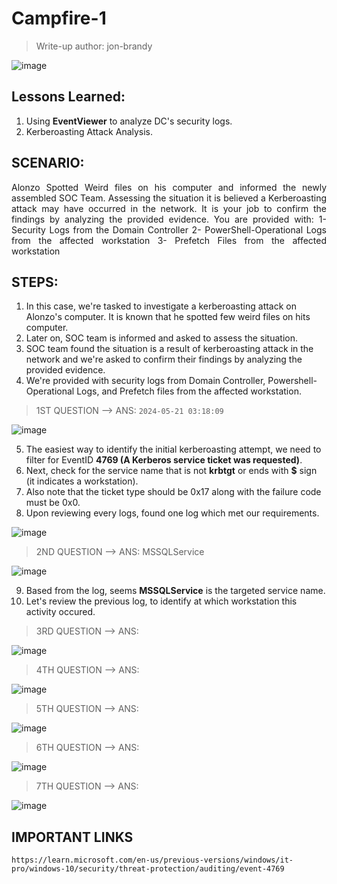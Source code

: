 # Campfire-1
> Write-up author: jon-brandy

![image](https://github.com/jon-brandy/hackthebox/assets/70703371/7c42e376-ab7d-4d72-8fb9-6a690165a992)


## Lessons Learned:
1. Using **EventViewer** to analyze DC's security logs.
2. Kerberoasting Attack Analysis.

## SCENARIO:
<p align="justify">Alonzo Spotted Weird files on his computer and informed the newly assembled SOC Team. Assessing the situation it is believed a Kerberoasting attack may have occurred in the network. It is your job to confirm the findings by analyzing the provided evidence. You are provided with: 1- Security Logs from the Domain Controller 2- PowerShell-Operational Logs from the affected workstation 3- Prefetch Files from the affected workstation</p>

## STEPS:
1. In this case, we're tasked to investigate a kerberoasting attack on Alonzo's computer. It is known that he spotted few weird files on hits computer.
2. Later on, SOC team is informed and asked to assess the situation.
3. SOC team found the situation is a result of kerberoasting attack in the network and we're asked to confirm their findings by analyzing the provided evidence.
4. We're provided with security logs from Domain Controller, Powershell-Operational Logs, and Prefetch files from the affected workstation.



> 1ST QUESTION --> ANS: `2024-05-21 03:18:09`

![image](https://github.com/jon-brandy/hackthebox/assets/70703371/56e304d5-e71a-4426-99fc-24238f2d20da)


5. The easiest way to identify the initial kerberoasting attempt, we need to filter for EventID **4769 (A Kerberos service ticket was requested)**.
6. Next, check for the service name that is not **krbtgt** or ends with **$** sign (it indicates a workstation).
7. Also note that the ticket type should be 0x17 along with the failure code must be 0x0.
8. Upon reviewing every logs, found one log which met our requirements.

![image](https://github.com/jon-brandy/hackthebox/assets/70703371/bfa58c24-0e76-4deb-abd1-45d621515b59)


> 2ND QUESTION --> ANS: MSSQLService

![image](https://github.com/jon-brandy/hackthebox/assets/70703371/9ea80688-a40a-4ebf-915f-153769ef6ba6)


9. Based from the log, seems **MSSQLService** is the targeted service name.
10. Let's review the previous log, to identify at which workstation this activity occured.

> 3RD QUESTION --> ANS: 

![image](https://github.com/jon-brandy/hackthebox/assets/70703371/14c102a9-b21a-46bd-ace4-398a62d95ac0)


> 4TH QUESTION --> ANS: 

![image](https://github.com/jon-brandy/hackthebox/assets/70703371/f5cdef3c-0f59-4bf7-bb16-cc4945de9920)


> 5TH QUESTION --> ANS:

![image](https://github.com/jon-brandy/hackthebox/assets/70703371/0c67fe84-19b6-497d-939e-a450b13f2315)


> 6TH QUESTION --> ANS:

![image](https://github.com/jon-brandy/hackthebox/assets/70703371/2e9d6138-f941-4ee0-bc86-f1396c46ae81)


> 7TH QUESTION --> ANS:

![image](https://github.com/jon-brandy/hackthebox/assets/70703371/d8d1ba2d-15fb-47d9-9a4f-fa1320a3bf7d)


## IMPORTANT LINKS

```
https://learn.microsoft.com/en-us/previous-versions/windows/it-pro/windows-10/security/threat-protection/auditing/event-4769
```
